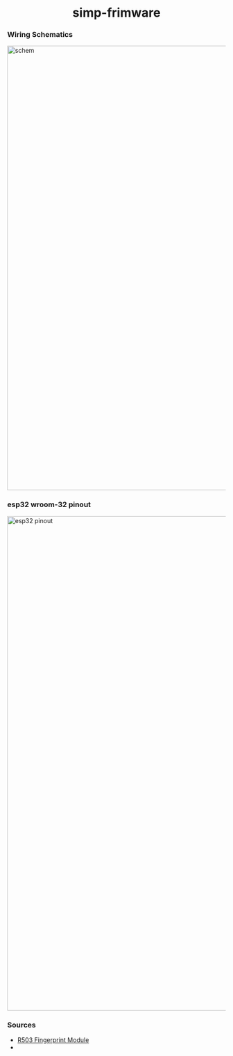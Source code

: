 <div align="center">

# simp-frimware

</div>

### Wiring Schematics

<img width="1022" alt="schem" src="https://user-images.githubusercontent.com/55241427/214791226-5994a3b6-38c5-45f3-b6b5-0140dbf86ce8.png">

### esp32 wroom-32 pinout

<img width="1137" alt="esp32 pinout" src="https://user-images.githubusercontent.com/55241427/211053641-9286577b-ee5b-4327-aa44-efd6bd79e045.png">

### Sources

- [R503 Fingerprint Module](https://download.mikroe.com/documents/datasheets/R503_datasheet.pdf)
- []()
